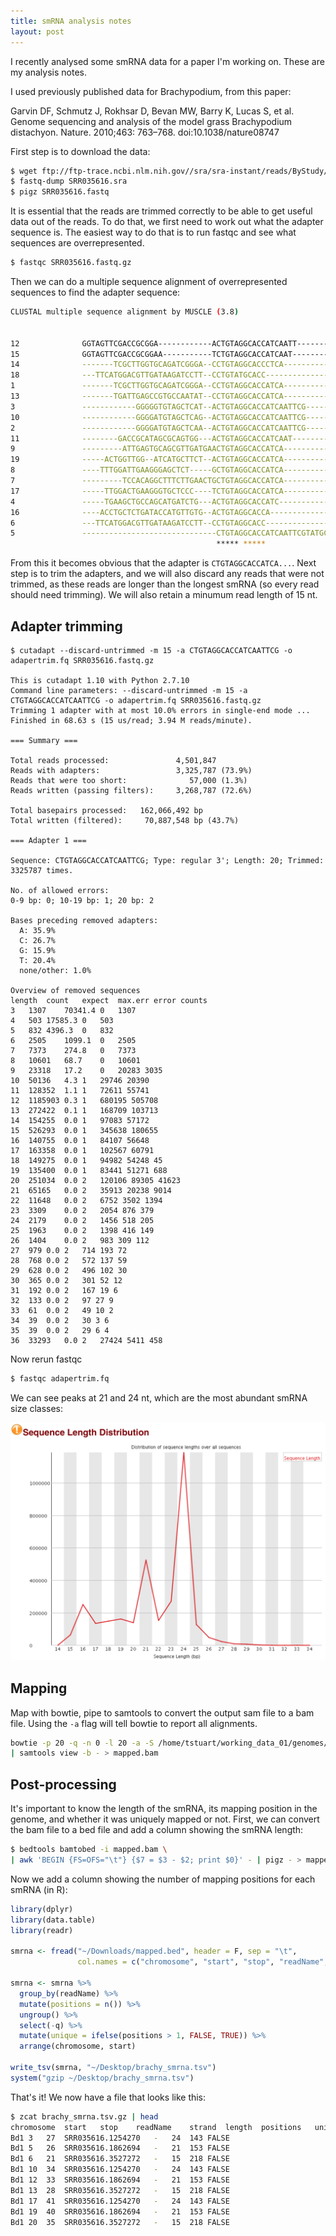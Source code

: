 ```yaml
---
title: smRNA analysis notes
layout: post
---
```


I recently analysed some smRNA data for a paper I'm working on. These are my analysis notes.  

I used previously published data for Brachypodium, from this paper:  

Garvin DF, Schmutz J, Rokhsar D, Bevan MW, Barry K, Lucas S, et al. Genome sequencing and analysis of the model grass Brachypodium distachyon. Nature. 2010;463: 763–768. doi:10.1038/nature08747

First step is to download the data:  

```bash
$ wget ftp://ftp-trace.ncbi.nlm.nih.gov//sra/sra-instant/reads/ByStudy/sra/SRP/SRP001/SRP001895/SRR035616/SRR035616.sra
$ fastq-dump SRR035616.sra
$ pigz SRR035616.fastq
```

It is essential that the reads are trimmed correctly to be able to get useful data out of the reads. To do that, we first need to work out what the adapter sequence is. The easiest way to do that is to run fastqc and see what sequences are overrepresented.

```bash
$ fastqc SRR035616.fastq.gz
```
Then we can do a multiple sequence alignment of overrepresented sequences to find the adapter sequence:  

```bash
CLUSTAL multiple sequence alignment by MUSCLE (3.8)


12              GGTAGTTCGACCGCGGA------------ACTGTAGGCACCATCAATT------------
15              GGTAGTTCGACCGCGGAA-----------TCTGTAGGCACCATCAAT-------------
14              -------TCGCTTGGTGCAGATCGGGA--CCTGTAGGCACCCTCA---------------
18              ---TTCATGGACGTTGATAAGATCCTT--CCTGTATGCACC-------------------
1               -------TCGCTTGGTGCAGATCGGGA--CCTGTAGGCACCATCA---------------
13              -------TGATTGAGCCGTGCCAATAT--CCTGTAGGCACCATCA---------------
3               ------------GGGGGTGTAGCTCAT--ACTGTAGGCACCATCAATTCG----------
10              ------------GGGGATGTAGCTCAG--ACTGTAGGCACCATCAATTCG----------
2               ------------GGGGATGTAGCTCAA--ACTGTAGGCACCATCAATTCG----------
11              --------GACCGCATAGCGCAGTGG---ACTGTAGGCACCATCAAT-------------
9               ---------ATTGAGTGCAGCGTTGATGAACTGTAGGCACCATCA---------------
19              -----ACTGGTTGG--ATCATGCTTCT--ACTGTAGGCACCATCA---------------
8               ----TTTGGATTGAAGGGAGCTCT-----GCTGTAGGCACCATCA---------------
7               ---------TCCACAGGCTTTCTTGAACTGCTGTAGGCACCATCA---------------
17              -----TTGGACTGAAGGGTGCTCCC----TCTGTAGGCACCATCA---------------
4               -----TGAAGCTGCCAGCATGATCTG---ACTGTAGGCACCATC----------------
16              ----ACCTGCTCTGATACCATGTTGTG--ACTGTAGGCACCA------------------
6               ---TTCATGGACGTTGATAAGATCCTT--CCTGTAGGCACC-------------------
5               ------------------------------CTGTAGGCACCATCAATTCGTATGCCGTCT
                                              ***** *****        
```

From this it becomes obvious that the adapter is `CTGTAGGCACCATCA...`. Next step is to trim the adapters, and we will also discard any reads that were not trimmed, as these reads are longer than the longest smRNA (so every read should need trimming). We will also retain a minumum read length of 15 nt.

## Adapter trimming

```
$ cutadapt --discard-untrimmed -m 15 -a CTGTAGGCACCATCAATTCG -o adapertrim.fq SRR035616.fastq.gz

This is cutadapt 1.10 with Python 2.7.10
Command line parameters: --discard-untrimmed -m 15 -a CTGTAGGCACCATCAATTCG -o adapertrim.fq SRR035616.fastq.gz
Trimming 1 adapter with at most 10.0% errors in single-end mode ...
Finished in 68.63 s (15 us/read; 3.94 M reads/minute).

=== Summary ===

Total reads processed:               4,501,847
Reads with adapters:                 3,325,787 (73.9%)
Reads that were too short:              57,000 (1.3%)
Reads written (passing filters):     3,268,787 (72.6%)

Total basepairs processed:   162,066,492 bp
Total written (filtered):     70,887,548 bp (43.7%)

=== Adapter 1 ===

Sequence: CTGTAGGCACCATCAATTCG; Type: regular 3'; Length: 20; Trimmed: 3325787 times.

No. of allowed errors:
0-9 bp: 0; 10-19 bp: 1; 20 bp: 2

Bases preceding removed adapters:
  A: 35.9%
  C: 26.7%
  G: 15.9%
  T: 20.4%
  none/other: 1.0%

Overview of removed sequences
length	count	expect	max.err	error counts
3	1307	70341.4	0	1307
4	503	17585.3	0	503
5	832	4396.3	0	832
6	2505	1099.1	0	2505
7	7373	274.8	0	7373
8	10601	68.7	0	10601
9	23318	17.2	0	20283 3035
10	50136	4.3	1	29746 20390
11	128352	1.1	1	72611 55741
12	1185903	0.3	1	680195 505708
13	272422	0.1	1	168709 103713
14	154255	0.0	1	97083 57172
15	526293	0.0	1	345638 180655
16	140755	0.0	1	84107 56648
17	163358	0.0	1	102567 60791
18	149275	0.0	1	94982 54248 45
19	135400	0.0	1	83441 51271 688
20	251034	0.0	2	120106 89305 41623
21	65165	0.0	2	35913 20238 9014
22	11648	0.0	2	6752 3502 1394
23	3309	0.0	2	2054 876 379
24	2179	0.0	2	1456 518 205
25	1963	0.0	2	1398 416 149
26	1404	0.0	2	983 309 112
27	979	0.0	2	714 193 72
28	768	0.0	2	572 137 59
29	628	0.0	2	496 102 30
30	365	0.0	2	301 52 12
31	192	0.0	2	167 19 6
32	133	0.0	2	97 27 9
33	61	0.0	2	49 10 2
34	39	0.0	2	30 3 6
35	39	0.0	2	29 6 4
36	33293	0.0	2	27424 5411 458
```

Now rerun fastqc

```bash
$ fastqc adapertrim.fq
```

We can see peaks at 21 and 24 nt, which are the most abundant smRNA size classes:  

![](/assets/brachy_smrna.png)

## Mapping

Map with bowtie, pipe to samtools to convert the output sam file to a bam file. Using the `-a` flag will tell bowtie to report all alignments.

```bash
bowtie -p 20 -q -n 0 -l 20 -a -S /home/tstuart/working_data_01/genomes/Bdistachyon/v2.1/assembly/BowtieIndex/bd21 adapertrim.fq \
| samtools view -b - > mapped.bam
```

## Post-processing

It's important to know the length of the smRNA, its mapping position in the genome, and whether it was uniquely mapped or not. First, we can convert the bam file to a bed file and add a column showing the smRNA length:

```bash
$ bedtools bamtobed -i mapped.bam \
| awk 'BEGIN {FS=OFS="\t"} {$7 = $3 - $2; print $0}' - | pigz - > mapped.bed.gz
```

Now we add a column showing the number of mapping positions for each smRNA (in R):

```r
library(dplyr)
library(data.table)
library(readr)

smrna <- fread("~/Downloads/mapped.bed", header = F, sep = "\t",
               col.names = c("chromosome", "start", "stop", "readName", "q", "strand", "length"))

smrna <- smrna %>%
  group_by(readName) %>%
  mutate(positions = n()) %>%
  ungroup() %>%
  select(-q) %>%
  mutate(unique = ifelse(positions > 1, FALSE, TRUE)) %>%
  arrange(chromosome, start)

write_tsv(smrna, "~/Desktop/brachy_smrna.tsv")
system("gzip ~/Desktop/brachy_smrna.tsv")
```

That's it! We now have a file that looks like this:

```bash
$ zcat brachy_smrna.tsv.gz | head
chromosome	start	stop	readName	strand	length	positions	unique
Bd1	3	27	SRR035616.1254270	-	24	143	FALSE
Bd1	5	26	SRR035616.1862694	-	21	153	FALSE
Bd1	6	21	SRR035616.3527272	-	15	218	FALSE
Bd1	10	34	SRR035616.1254270	-	24	143	FALSE
Bd1	12	33	SRR035616.1862694	-	21	153	FALSE
Bd1	13	28	SRR035616.3527272	-	15	218	FALSE
Bd1	17	41	SRR035616.1254270	-	24	143	FALSE
Bd1	19	40	SRR035616.1862694	-	21	153	FALSE
Bd1	20	35	SRR035616.3527272	-	15	218	FALSE
```

